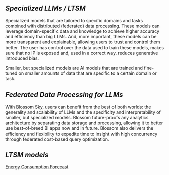 ***Specialized LLMs / LTSM***
----------------------
Specialized models that are tailored to specific domains and tasks combined with distributed (federated) data processing. These models can leverage domain-specific data and knowledge to achieve higher accuracy and efficiency than big LLMs. And, more important, these models can be more transparent and explainable, allowing users to trust and control them better. The user has control over the data used to train these models, makes sure that no IP is exposed and, used in a correct way, reduces generative introduced bias.

Smaller, but specialized models are AI models that are trained and fine-tuned on smaller amounts of data that are specific to a certain domain or task.

***Federated Data Processing for LLMs***
----------------------
With Blossom Sky, users can benefit from the best of both worlds: the generality and scalability of LLMs and the specificity and interpretability of smaller, but specialized models. Blossom future-proofs any analytics architecture by separating data storage and processing, allowing it to better use best-of-breed BI apps now and in future.  Blossom also delivers the efficiency and flexibility to expedite time to insight with high concurrency through federated cost-based query optimization.  

***LTSM models***
-----------
[Energy Consumption Forecast](https://github.com/databloom-ai/LLM-LSTM/tree/main/energy-forcast)
